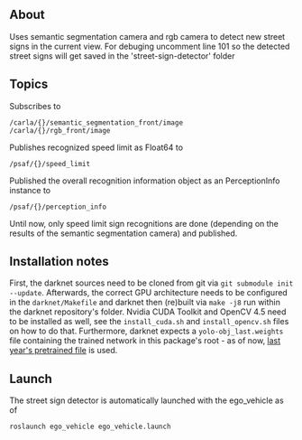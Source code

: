 ## About

Uses semantic segmentation camera and rgb camera to detect new street signs in the current view.
For debuging uncomment line 101 so the detected street signs will get saved in the 'street-sign-detector' folder

## Topics

Subscribes to
```
/carla/{}/semantic_segmentation_front/image
/carla/{}/rgb_front/image
```

Publishes recognized speed limit as Float64 to
```
/psaf/{}/speed_limit
```

Published the overall recognition information object as an PerceptionInfo instance to
```
/psaf/{}/perception_info
```

Until now, only speed limit sign recognitions are done (depending on the results of the semantic segmentation camera) and published.

## Installation notes

First, the darknet sources need to be cloned from git via `git submodule init --update`.
Afterwards, the correct GPU architecture needs to be configured in the `darknet/Makefile` and darknet then (re)built via `make -j8` run within the darknet repository's folder. Nvidia CUDA Toolkit and OpenCV 4.5 need to be installed as well, see the `install_cuda.sh` and `install_opencv.sh` files on how to do that.
Furthermore, darknet expects a `yolo-obj_last.weights` file containing the trained network in this package's root - as of now, [last year's pretrained file](https://git.rz.uni-augsburg.de/luttkule/carla-praktikum-ws2019/-/blob/master/carla_object_recognition/yolo-obj_last.weights) is used.


## Launch

The street sign detector is automatically launched with the ego_vehicle as of
```
roslaunch ego_vehicle ego_vehicle.launch
```
